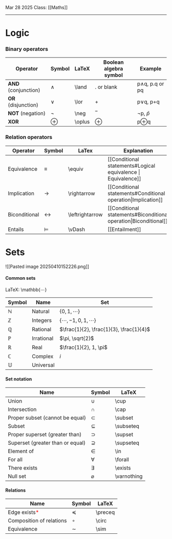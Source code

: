 Mar 28 2025
Class: [[Maths]]
- - -
# Logic
### Binary operators

| Operator              | Symbol   | LaTeX  | Boolean algebra symbol | Example        |
| --------------------- | -------- | ------ | ---------------------- | -------------- |
| **AND** (conjunction) | $\land$  | \land  | . or blank             | p∧q, p.q or pq |
| **OR** (disjunction)  | $\lor$   | \lor   | +                      | p∨q, p+q       |
| **NOT** (negation)    | $\neg$   | \neg   | ‾                      | ¬p, $\bar{p}$  |
| **XOR**               | $\oplus$ | \oplus | $\oplus$               | p$\oplus$q     |

### Relation operators
| Operator      | Symbol            | LaTex           | Explanation                                                       |
| ------------- | ----------------- | --------------- | ----------------------------------------------------------------- |
| Equivalence   | $\equiv$          | \equiv          | [[Conditional statements#Logical equivalence \| Equivalence]]     |
| Implication   | $\rightarrow$     | \rightarrow     | [[Conditional statements#Conditional operation\|Implication]]     |
| Biconditional | $\leftrightarrow$ | \leftrightarrow | [[Conditional statements#Biconditional operation\|Biconditional]] |
| Entails       | $\vDash$          | \vDash          | [[Entailment]]                                                    |

# Sets
![[Pasted image 20250410152226.png]]
#### Common sets
LaTeX: \mathbb{$\cdots$}

| Symbol       | Name       | Set                                     |
| ------------ | ---------- | --------------------------------------- |
| $\mathbb{N}$ | Natural    | $\{0, 1, \cdots \}$                     |
| $\mathbb{Z}$ | Integers   | $\{\cdots, -1, 0, 1, \cdots \}$         |
| $\mathbb{Q}$ | Rational   | $\frac{1}{2}, \frac{1}{3}, \frac{1}{4}$ |
| $\mathbb{P}$ | Irrational | $\pi, \sqrt{2}$                         |
| $\mathbb{R}$ | Real       | $\frac{1}{2}, 1, \pi$                   |
| $\mathbb{C}$ | Complex    | $i$                                     |
| $\mathbb U$  | Universal  |                                         |

#### Set notation

| Name                             | Symbol        | LaTeX       |
| -------------------------------- | ------------- | ----------- |
| Union                            | $\cup$        | \cup        |
| Intersection                     | $\cap$        | \cap        |
| Proper subset (cannot be equal)  | $\subset$     | \subset     |
| Subset                           | $\subseteq$   | \subseteq   |
| Proper superset (greater than)   | $\supset$     | \supset     |
| Superset (greater than or equal) | $\supseteq$   | \supseteq   |
| Element of                       | $\in$         | \in         |
| For all                          | $\forall$     | \forall     |
| There exists                     | $\exists$     | \exists     |
| Null set                         | $\varnothing$ | \varnothing |

#### Relations

| Name                                        | Symbol    | LaTeX   |
| ------------------------------------------- | --------- | ------- |
| Edge exists<span style="color:red">*</span> | $\preceq$ | \preceq |
| Composition of relations                    | $\circ$   | \circ   |
| Equivalence                                 | $\sim$    | \sim    |
